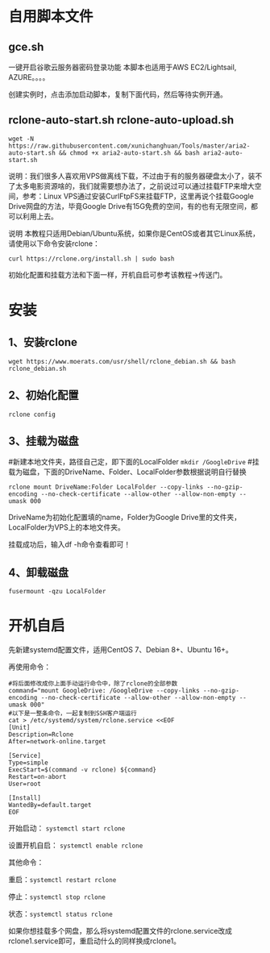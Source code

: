 # 自用脚本文件

## gce.sh
一键开启谷歌云服务器密码登录功能
本脚本也适用于AWS EC2/Lightsail, AZURE。。。。

创建实例时，点击添加启动脚本，复制下面代码，然后等待实例开通。


## rclone-auto-start.sh rclone-auto-upload.sh
```
wget -N https://raw.githubusercontent.com/xunichanghuan/Tools/master/aria2-auto-start.sh && chmod +x aria2-auto-start.sh && bash aria2-auto-start.sh
```

说明：我们很多人喜欢用VPS做离线下载，不过由于有的服务器硬盘太小了，装不了太多电影资源啥的，我们就需要想办法了，之前说过可以通过挂载FTP来增大空间，参考：Linux VPS通过安装CurlFtpFS来挂载FTP，这里再说个挂载Google Drive网盘的方法，毕竟Google Drive有15G免费的空间，有的也有无限空间，都可以利用上去。

说明
本教程只适用Debian/Ubuntu系统，如果你是CentOS或者其它Linux系统，请使用以下命令安装rclone：

```curl https://rclone.org/install.sh | sudo bash```

初始化配置和挂载方法和下面一样，开机自启可参考该教程→传送门。

# 安装
## 1、安装rclone

```wget https://www.moerats.com/usr/shell/rclone_debian.sh && bash rclone_debian.sh```

## 2、初始化配置

```rclone config```

## 3、挂载为磁盘

#新建本地文件夹，路径自己定，即下面的LocalFolder
```mkdir /GoogleDrive```
#挂载为磁盘，下面的DriveName、Folder、LocalFolder参数根据说明自行替换

```rclone mount DriveName:Folder LocalFolder --copy-links --no-gzip-encoding --no-check-certificate --allow-other --allow-non-empty --umask 000```

DriveName为初始化配置填的name，Folder为Google Drive里的文件夹，LocalFolder为VPS上的本地文件夹。

挂载成功后，输入df -h命令查看即可！

## 4、卸载磁盘

```fusermount -qzu LocalFolder```
# 开机自启
先新建systemd配置文件，适用CentOS 7、Debian 8+、Ubuntu 16+。

再使用命令：
```
#将后面修改成你上面手动运行命令中，除了rclone的全部参数
command="mount GoogleDrive: /GoogleDrive --copy-links --no-gzip-encoding --no-check-certificate --allow-other --allow-non-empty --umask 000"
#以下是一整条命令，一起复制到SSH客户端运行
cat > /etc/systemd/system/rclone.service <<EOF
[Unit]
Description=Rclone
After=network-online.target

[Service]
Type=simple
ExecStart=$(command -v rclone) ${command}
Restart=on-abort
User=root

[Install]
WantedBy=default.target
EOF
```
开始启动：
```systemctl start rclone```

设置开机自启：
```systemctl enable rclone```

其他命令：

重启：```systemctl restart rclone```

停止：```systemctl stop rclone```

状态：```systemctl status rclone```

如果你想挂载多个网盘，那么将systemd配置文件的rclone.service改成rclone1.service即可，重启动什么的同样换成rclone1。
